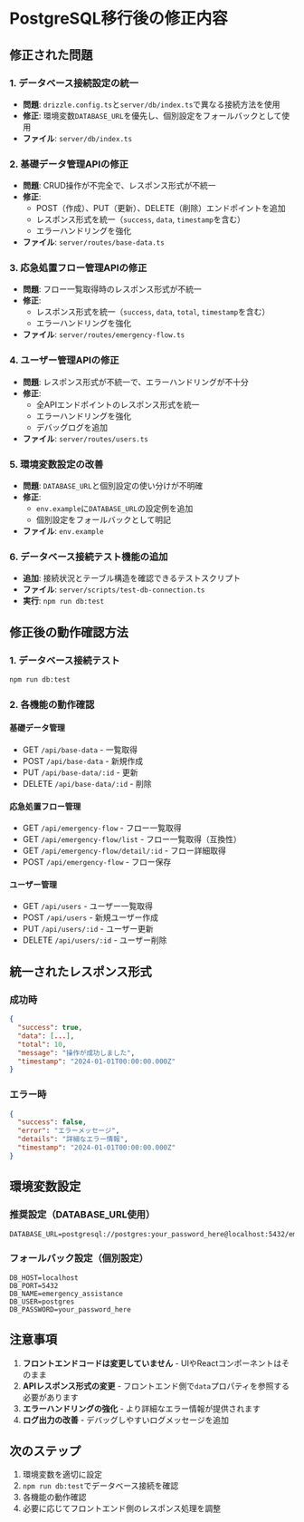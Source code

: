 # PostgreSQL移行後の修正内容

## 修正された問題

### 1. データベース接続設定の統一
- **問題**: `drizzle.config.ts`と`server/db/index.ts`で異なる接続方法を使用
- **修正**: 環境変数`DATABASE_URL`を優先し、個別設定をフォールバックとして使用
- **ファイル**: `server/db/index.ts`

### 2. 基礎データ管理APIの修正
- **問題**: CRUD操作が不完全で、レスポンス形式が不統一
- **修正**: 
  - POST（作成）、PUT（更新）、DELETE（削除）エンドポイントを追加
  - レスポンス形式を統一（`success`, `data`, `timestamp`を含む）
  - エラーハンドリングを強化
- **ファイル**: `server/routes/base-data.ts`

### 3. 応急処置フロー管理APIの修正
- **問題**: フロー一覧取得時のレスポンス形式が不統一
- **修正**:
  - レスポンス形式を統一（`success`, `data`, `total`, `timestamp`を含む）
  - エラーハンドリングを強化
- **ファイル**: `server/routes/emergency-flow.ts`

### 4. ユーザー管理APIの修正
- **問題**: レスポンス形式が不統一で、エラーハンドリングが不十分
- **修正**:
  - 全APIエンドポイントのレスポンス形式を統一
  - エラーハンドリングを強化
  - デバッグログを追加
- **ファイル**: `server/routes/users.ts`

### 5. 環境変数設定の改善
- **問題**: `DATABASE_URL`と個別設定の使い分けが不明確
- **修正**: 
  - `env.example`に`DATABASE_URL`の設定例を追加
  - 個別設定をフォールバックとして明記
- **ファイル**: `env.example`

### 6. データベース接続テスト機能の追加
- **追加**: 接続状況とテーブル構造を確認できるテストスクリプト
- **ファイル**: `server/scripts/test-db-connection.ts`
- **実行**: `npm run db:test`

## 修正後の動作確認方法

### 1. データベース接続テスト
```bash
npm run db:test
```

### 2. 各機能の動作確認

#### 基礎データ管理
- GET `/api/base-data` - 一覧取得
- POST `/api/base-data` - 新規作成
- PUT `/api/base-data/:id` - 更新
- DELETE `/api/base-data/:id` - 削除

#### 応急処置フロー管理
- GET `/api/emergency-flow` - フロー一覧取得
- GET `/api/emergency-flow/list` - フロー一覧取得（互換性）
- GET `/api/emergency-flow/detail/:id` - フロー詳細取得
- POST `/api/emergency-flow` - フロー保存

#### ユーザー管理
- GET `/api/users` - ユーザー一覧取得
- POST `/api/users` - 新規ユーザー作成
- PUT `/api/users/:id` - ユーザー更新
- DELETE `/api/users/:id` - ユーザー削除

## 統一されたレスポンス形式

### 成功時
```json
{
  "success": true,
  "data": [...],
  "total": 10,
  "message": "操作が成功しました",
  "timestamp": "2024-01-01T00:00:00.000Z"
}
```

### エラー時
```json
{
  "success": false,
  "error": "エラーメッセージ",
  "details": "詳細なエラー情報",
  "timestamp": "2024-01-01T00:00:00.000Z"
}
```

## 環境変数設定

### 推奨設定（DATABASE_URL使用）
```env
DATABASE_URL=postgresql://postgres:your_password_here@localhost:5432/emergency_assistance
```

### フォールバック設定（個別設定）
```env
DB_HOST=localhost
DB_PORT=5432
DB_NAME=emergency_assistance
DB_USER=postgres
DB_PASSWORD=your_password_here
```

## 注意事項

1. **フロントエンドコードは変更していません** - UIやReactコンポーネントはそのまま
2. **APIレスポンス形式の変更** - フロントエンド側で`data`プロパティを参照する必要があります
3. **エラーハンドリングの強化** - より詳細なエラー情報が提供されます
4. **ログ出力の改善** - デバッグしやすいログメッセージを追加

## 次のステップ

1. 環境変数を適切に設定
2. `npm run db:test`でデータベース接続を確認
3. 各機能の動作確認
4. 必要に応じてフロントエンド側のレスポンス処理を調整 